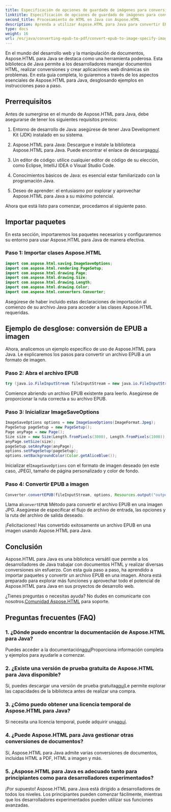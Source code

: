 ```yaml
---
title: Especificación de opciones de guardado de imágenes para conversión de EPUB a imagen
linktitle: Especificación de opciones de guardado de imágenes para conversión de EPUB a imagen
second_title: Procesamiento de HTML en Java con Aspose.HTML
description: Aprenda a utilizar Aspose.HTML para Java para convertir EPUB a imágenes y más. Explore nuestra guía paso a paso. #DesarrolloJava #DesarrolloWeb #ConversiónDeDocumentos
type: docs
weight: 16
url: /es/java/converting-epub-to-pdf/convert-epub-to-image-specify-image-save-options/
---
```


En el mundo del desarrollo web y la manipulación de documentos, Aspose.HTML para Java se destaca como una herramienta poderosa. Esta biblioteca de Java permite a los desarrolladores manejar documentos HTML, realizar conversiones y crear aplicaciones web dinámicas sin problemas. En esta guía completa, lo guiaremos a través de los aspectos esenciales de Aspose.HTML para Java, desglosando ejemplos en instrucciones paso a paso.

## Prerrequisitos

Antes de sumergirse en el mundo de Aspose.HTML para Java, debe asegurarse de tener los siguientes requisitos previos:

1. Entorno de desarrollo de Java: asegúrese de tener Java Development Kit (JDK) instalado en su sistema.

2. Aspose.HTML para Java: Descargue e instale la biblioteca Aspose.HTML para Java. Puede encontrar el enlace de descarga[aquí](https://releases.aspose.com/html/java/).

3. Un editor de código: utilice cualquier editor de código de su elección, como Eclipse, IntelliJ IDEA o Visual Studio Code.

4. Conocimientos básicos de Java: es esencial estar familiarizado con la programación Java.

5. Deseo de aprender: el entusiasmo por explorar y aprovechar Aspose.HTML para Java a su máximo potencial.

Ahora que está listo para comenzar, procedamos al siguiente paso.

## Importar paquetes

En esta sección, importaremos los paquetes necesarios y configuraremos su entorno para usar Aspose.HTML para Java de manera efectiva. 

### Paso 1: Importar clases Aspose.HTML

```java
import com.aspose.html.saving.ImageSaveOptions;
import com.aspose.html.rendering.PageSetup;
import com.aspose.html.drawing.Page;
import com.aspose.html.drawing.Size;
import com.aspose.html.drawing.Length;
import com.aspose.html.drawing.Color;
import com.aspose.html.converters.Converter;
```

Asegúrese de haber incluido estas declaraciones de importación al comienzo de su archivo Java para acceder a las clases Aspose.HTML requeridas.

## Ejemplo de desglose: conversión de EPUB a imagen

Ahora, analicemos un ejemplo específico de uso de Aspose.HTML para Java. Le explicaremos los pasos para convertir un archivo EPUB a un formato de imagen.

### Paso 2: Abra el archivo EPUB

```java
try (java.io.FileInputStream fileInputStream = new java.io.FileInputStream(Resources.input("input.epub"))) {
```

Comience abriendo un archivo EPUB existente para leerlo. Asegúrese de proporcionar la ruta correcta a su archivo EPUB.

### Paso 3: Inicializar ImageSaveOptions

```java
ImageSaveOptions options = new ImageSaveOptions(ImageFormat.Jpeg);
PageSetup pageSetup = new PageSetup();
Page anyPage = new Page();
Size size = new Size(Length.fromPixels(3000), Length.fromPixels(1000));
anyPage.setSize(size);
pageSetup.setAnyPage(anyPage);
options.setPageSetup(pageSetup);
options.setBackgroundColor(Color.getAliceBlue());
```

 Inicializar el`ImageSaveOptions` con el formato de imagen deseado (en este caso, JPEG), tamaño de página personalizado y color de fondo.

### Paso 4: Convertir EPUB a imagen

```java
Converter.convertEPUB(fileInputStream, options, Resources.output("output.jpg"));
```

 Llama al`convertEPUB` Método para convertir el archivo EPUB en una imagen JPG. Asegúrese de especificar el flujo de archivo de entrada, las opciones y la ruta del archivo de salida deseado.

¡Felicitaciones! Has convertido exitosamente un archivo EPUB en una imagen usando Aspose.HTML para Java.

## Conclusión

Aspose.HTML para Java es una biblioteca versátil que permite a los desarrolladores de Java trabajar con documentos HTML y realizar diversas conversiones sin esfuerzo. Con esta guía paso a paso, ha aprendido a importar paquetes y convertir un archivo EPUB en una imagen. Ahora está preparado para explorar más funciones y aprovechar todo el potencial de Aspose.HTML para Java en sus proyectos de desarrollo web.

 ¿Tienes preguntas o necesitas ayuda? No dudes en comunicarte con nosotros.[Comunidad Aspose.HTML](https://forum.aspose.com/) para soporte.

## Preguntas frecuentes (FAQ)

### 1. ¿Dónde puedo encontrar la documentación de Aspose.HTML para Java?

 Puedes acceder a la documentación[aquí](https://reference.aspose.com/html/java/)Proporciona información completa y ejemplos para ayudarle a comenzar.

### 2. ¿Existe una versión de prueba gratuita de Aspose.HTML para Java disponible?

 Sí, puedes descargar una versión de prueba gratuita[aquí](https://releases.aspose.com/)Le permite explorar las capacidades de la biblioteca antes de realizar una compra.

### 3. ¿Cómo puedo obtener una licencia temporal de Aspose.HTML para Java?

 Si necesita una licencia temporal, puede adquirir una[aquí](https://purchase.aspose.com/temporary-license/).

### 4. ¿Puede Aspose.HTML para Java gestionar otras conversiones de documentos?

Sí, Aspose.HTML para Java admite varias conversiones de documentos, incluidas HTML a PDF, HTML a imagen y más.

### 5. ¿Aspose.HTML para Java es adecuado tanto para principiantes como para desarrolladores experimentados?

¡Por supuesto! Aspose.HTML para Java está dirigido a desarrolladores de todos los niveles. Los principiantes pueden comenzar fácilmente, mientras que los desarrolladores experimentados pueden utilizar sus funciones avanzadas.